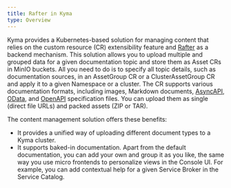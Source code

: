 ```yaml
---
title: Rafter in Kyma
type: Overview
---
```


Kyma provides a Kubernetes-based solution for managing content that relies on the custom resource (CR) extensibility feature and [Rafter](/#overview-rafter) as a backend mechanism. This solution allows you to upload multiple and grouped data for a given documentation topic and store them as Asset CRs in MinIO buckets. All you need to do is to specify all topic details, such as documentation sources, in an AssetGroup CR or a ClusterAssetGroup CR and apply it to a given Namespace or a cluster. The CR supports various documentation formats, including images, Markdown documents, [AsyncAPI](https://www.asyncapi.com/), [OData](https://www.odata.org/), and [OpenAPI](https://www.openapis.org/) specification files. You can upload them as single (direct file URLs) and packed assets (ZIP or TAR).

The content management solution offers these benefits:

- It provides a unified way of uploading different document types to a Kyma cluster.
- It supports baked-in documentation. Apart from the default documentation, you can add your own and group it as you like, the same way you use micro frontends to personalize views in the Console UI. For example, you can add contextual help for a given Service Broker in the Service Catalog.
